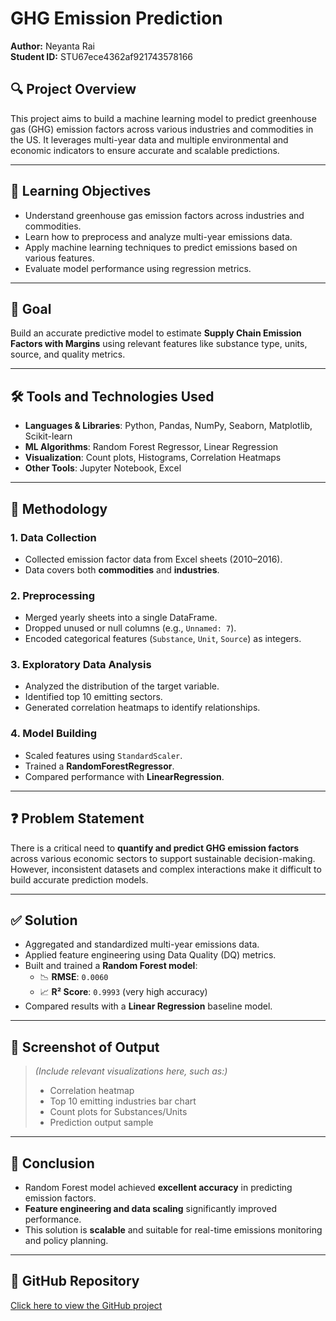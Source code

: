 # GHG Emission Prediction

**Author:** Neyanta Rai  
**Student ID:** STU67ece4362af921743578166  

## 🔍 Project Overview

This project aims to build a machine learning model to predict greenhouse gas (GHG) emission factors across various industries and commodities in the US. It leverages multi-year data and multiple environmental and economic indicators to ensure accurate and scalable predictions.

---

## 🎯 Learning Objectives

- Understand greenhouse gas emission factors across industries and commodities.
- Learn how to preprocess and analyze multi-year emissions data.
- Apply machine learning techniques to predict emissions based on various features.
- Evaluate model performance using regression metrics.

---

## 🎯 Goal

Build an accurate predictive model to estimate **Supply Chain Emission Factors with Margins** using relevant features like substance type, units, source, and quality metrics.

---

## 🛠 Tools and Technologies Used

- **Languages & Libraries**: Python, Pandas, NumPy, Seaborn, Matplotlib, Scikit-learn
- **ML Algorithms**: Random Forest Regressor, Linear Regression
- **Visualization**: Count plots, Histograms, Correlation Heatmaps
- **Other Tools**: Jupyter Notebook, Excel

---

## 🧪 Methodology

### 1. **Data Collection**
- Collected emission factor data from Excel sheets (2010–2016).
- Data covers both **commodities** and **industries**.

### 2. **Preprocessing**
- Merged yearly sheets into a single DataFrame.
- Dropped unused or null columns (e.g., `Unnamed: 7`).
- Encoded categorical features (`Substance`, `Unit`, `Source`) as integers.

### 3. **Exploratory Data Analysis**
- Analyzed the distribution of the target variable.
- Identified top 10 emitting sectors.
- Generated correlation heatmaps to identify relationships.

### 4. **Model Building**
- Scaled features using `StandardScaler`.
- Trained a **RandomForestRegressor**.
- Compared performance with **LinearRegression**.

---

## ❓ Problem Statement

There is a critical need to **quantify and predict GHG emission factors** across various economic sectors to support sustainable decision-making. However, inconsistent datasets and complex interactions make it difficult to build accurate prediction models.

---

## ✅ Solution

- Aggregated and standardized multi-year emissions data.
- Applied feature engineering using Data Quality (DQ) metrics.
- Built and trained a **Random Forest model**:
  - 📉 **RMSE**: `0.0060`
  - 📈 **R² Score**: `0.9993` (very high accuracy)
- Compared results with a **Linear Regression** baseline model.

---

## 📸 Screenshot of Output

> *(Include relevant visualizations here, such as:)*  
> - Correlation heatmap  
> - Top 10 emitting industries bar chart  
> - Count plots for Substances/Units  
> - Prediction output sample

---

## 📌 Conclusion

- Random Forest model achieved **excellent accuracy** in predicting emission factors.
- **Feature engineering and data scaling** significantly improved performance.
- This solution is **scalable** and suitable for real-time emissions monitoring and policy planning.

---

## 🔗 GitHub Repository

[Click here to view the GitHub project](https://github.com/Neyanta-Rai/GHG_Emission_Pridiction.git)

